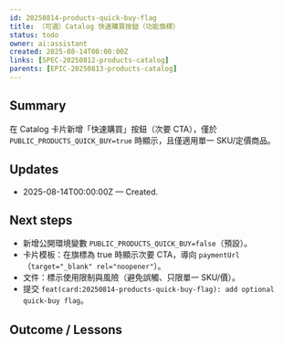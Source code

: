 ```yaml
---
id: 20250814-products-quick-buy-flag
title: （可選）Catalog 快速購買按鈕（功能旗標）
status: todo
owner: ai:assistant
created: 2025-08-14T00:00:00Z
links: [SPEC-20250812-products-catalog]
parents: [EPIC-20250813-products-catalog]
---
```


## Summary
在 Catalog 卡片新增「快速購買」按鈕（次要 CTA），僅於 `PUBLIC_PRODUCTS_QUICK_BUY=true` 時顯示，且僅適用單一 SKU/定價商品。

## Updates
- 2025-08-14T00:00:00Z — Created.

## Next steps
- 新增公開環境變數 `PUBLIC_PRODUCTS_QUICK_BUY=false`（預設）。
- 卡片模板：在旗標為 true 時顯示次要 CTA，導向 `paymentUrl`（`target="_blank" rel="noopener"`）。
- 文件：標示使用限制與風險（避免誤觸、只限單一 SKU/價）。
- 提交 `feat(card:20250814-products-quick-buy-flag): add optional quick-buy flag`。

## Outcome / Lessons

